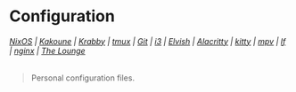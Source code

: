 # Configuration

###### [NixOS](etc/nixos/configuration.nix) | [Kakoune](config/kak/kakrc) | [Krabby](config/krabby/config.js) | [tmux](home/tmux.conf) | [Git](config/git/config) | [i3](config/i3/config) | [Elvish](home/elvish/rc.elv) | [Alacritty](config/alacritty/alacritty.yml) | [kitty](config/kitty/kitty.conf) | [mpv](config/mpv/mpv.conf) | [lf](config/lf/lfrc) | [nginx](etc/nginx/nginx.conf) | [The Lounge](home/thelounge/config.js)

> Personal configuration files.

